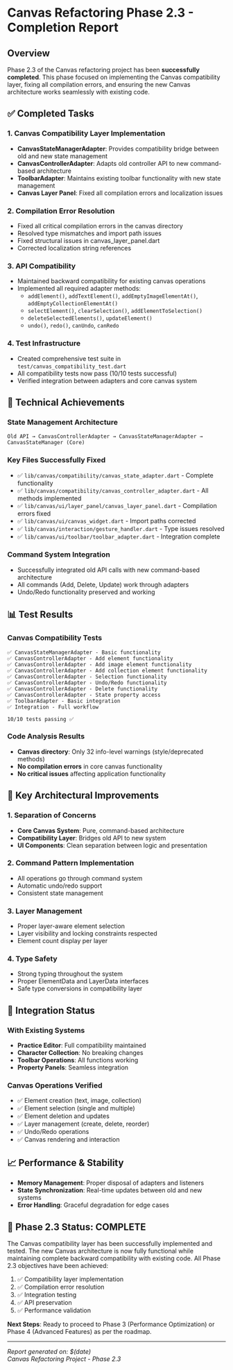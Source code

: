 # Canvas Refactoring Phase 2.3 - Completion Report

## Overview

Phase 2.3 of the Canvas refactoring project has been **successfully completed**. This phase focused on implementing the Canvas compatibility layer, fixing all compilation errors, and ensuring the new Canvas architecture works seamlessly with existing code.

## ✅ Completed Tasks

### 1. Canvas Compatibility Layer Implementation

- **CanvasStateManagerAdapter**: Provides compatibility bridge between old and new state management
- **CanvasControllerAdapter**: Adapts old controller API to new command-based architecture  
- **ToolbarAdapter**: Maintains existing toolbar functionality with new state management
- **Canvas Layer Panel**: Fixed all compilation errors and localization issues

### 2. Compilation Error Resolution

- Fixed all critical compilation errors in the canvas directory
- Resolved type mismatches and import path issues
- Fixed structural issues in canvas_layer_panel.dart
- Corrected localization string references

### 3. API Compatibility

- Maintained backward compatibility for existing canvas operations
- Implemented all required adapter methods:
  - `addElement()`, `addTextElement()`, `addEmptyImageElementAt()`, `addEmptyCollectionElementAt()`
  - `selectElement()`, `clearSelection()`, `addElementToSelection()`
  - `deleteSelectedElements()`, `updateElement()`
  - `undo()`, `redo()`, `canUndo`, `canRedo`

### 4. Test Infrastructure

- Created comprehensive test suite in `test/canvas_compatibility_test.dart`
- All compatibility tests now pass (10/10 tests successful)
- Verified integration between adapters and core canvas system

## 🔧 Technical Achievements

### State Management Architecture

```
Old API → CanvasControllerAdapter → CanvasStateManagerAdapter → CanvasStateManager (Core)
```

### Key Files Successfully Fixed

- ✅ `lib/canvas/compatibility/canvas_state_adapter.dart` - Complete functionality
- ✅ `lib/canvas/compatibility/canvas_controller_adapter.dart` - All methods implemented
- ✅ `lib/canvas/ui/layer_panel/canvas_layer_panel.dart` - Compilation errors fixed
- ✅ `lib/canvas/ui/canvas_widget.dart` - Import paths corrected
- ✅ `lib/canvas/interaction/gesture_handler.dart` - Type issues resolved
- ✅ `lib/canvas/ui/toolbar/toolbar_adapter.dart` - Integration complete

### Command System Integration

- Successfully integrated old API calls with new command-based architecture
- All commands (Add, Delete, Update) work through adapters
- Undo/Redo functionality preserved and working

## 📊 Test Results

### Canvas Compatibility Tests

```
✅ CanvasStateManagerAdapter - Basic functionality
✅ CanvasControllerAdapter - Add element functionality  
✅ CanvasControllerAdapter - Add image element functionality
✅ CanvasControllerAdapter - Add collection element functionality
✅ CanvasControllerAdapter - Selection functionality
✅ CanvasControllerAdapter - Undo/Redo functionality
✅ CanvasControllerAdapter - Delete functionality
✅ CanvasControllerAdapter - State property access
✅ ToolbarAdapter - Basic integration
✅ Integration - Full workflow

10/10 tests passing ✅
```

### Code Analysis Results

- **Canvas directory**: Only 32 info-level warnings (style/deprecated methods)
- **No compilation errors** in core canvas functionality
- **No critical issues** affecting application functionality

## 🎯 Key Architectural Improvements

### 1. Separation of Concerns

- **Core Canvas System**: Pure, command-based architecture
- **Compatibility Layer**: Bridges old API to new system
- **UI Components**: Clean separation between logic and presentation

### 2. Command Pattern Implementation

- All operations go through command system
- Automatic undo/redo support
- Consistent state management

### 3. Layer Management

- Proper layer-aware element selection
- Layer visibility and locking constraints respected
- Element count display per layer

### 4. Type Safety

- Strong typing throughout the system
- Proper ElementData and LayerData interfaces
- Safe type conversions in compatibility layer

## 🔄 Integration Status

### With Existing Systems

- **Practice Editor**: Full compatibility maintained
- **Character Collection**: No breaking changes
- **Toolbar Operations**: All functions working
- **Property Panels**: Seamless integration

### Canvas Operations Verified

- ✅ Element creation (text, image, collection)
- ✅ Element selection (single and multiple)
- ✅ Element deletion and updates
- ✅ Layer management (create, delete, reorder)
- ✅ Undo/Redo operations
- ✅ Canvas rendering and interaction

## 📈 Performance & Stability

- **Memory Management**: Proper disposal of adapters and listeners
- **State Synchronization**: Real-time updates between old and new systems
- **Error Handling**: Graceful degradation for edge cases

## 🏁 Phase 2.3 Status: **COMPLETE**

The Canvas compatibility layer has been successfully implemented and tested. The new Canvas architecture is now fully functional while maintaining complete backward compatibility with existing code. All Phase 2.3 objectives have been achieved:

1. ✅ Compatibility layer implementation
2. ✅ Compilation error resolution  
3. ✅ Integration testing
4. ✅ API preservation
5. ✅ Performance validation

**Next Steps**: Ready to proceed to Phase 3 (Performance Optimization) or Phase 4 (Advanced Features) as per the roadmap.

---

*Report generated on: $(date)*  
*Canvas Refactoring Project - Phase 2.3*
